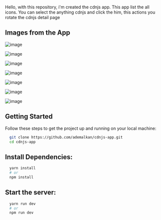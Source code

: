 Hello, with this repository, i'm created the cdnjs app. This app list the all icons. You can select the anything cdnjs and click the him, this actions you rotate the cdnjs detail page

## Images from the App

![image](https://github.com/ademalkan/cdnjs-app/assets/43451577/06148bcd-0940-4797-a18b-6b55476b7351)

![image](https://github.com/ademalkan/cdnjs-app/assets/43451577/624f3b6c-2219-4484-97db-39d9ef05eb43)

![image](https://github.com/ademalkan/cdnjs-app/assets/43451577/5a2362f2-f73e-4573-a30d-3edd64e897c8)

![image](https://github.com/ademalkan/cdnjs-app/assets/43451577/9a6db94e-8e05-4c5f-ab7f-247acc3faa77)

![image](https://github.com/ademalkan/cdnjs-app/assets/43451577/09945ed0-bc25-4eae-911d-ac70de295299)

![image](https://github.com/ademalkan/cdnjs-app/assets/43451577/71286b05-e981-4eba-9d34-59e243dd733c)

![image](https://github.com/ademalkan/cdnjs-app/assets/43451577/35532080-0a12-4840-a33f-1cc57e00c1b1)


## Getting Started

Follow these steps to get the project up and running on your local machine:

```bash
  git clone https://github.com/ademalkan/cdnjs-app.git
  cd cdnjs-app
```

## Install Dependencies:

```bash
  yarn install
  # or
  npm install
```

## Start the server:

```bash
  yarn run dev
  # or
  npm run dev
```
